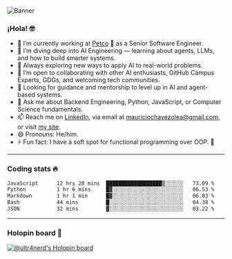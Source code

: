 ![Banner](banner.gif)
### ¡Hola! 🤓

* 🔭 I’m currently working at [Petco](https://www.petco.com) 🐶 as a Senior Software Engineer.
* 🤖 I’m diving deep into AI Engineering — learning about agents, LLMs, and how to build smarter systems.
* 🌱 Always exploring new ways to apply AI to real-world problems.
* 👯 I’m open to collaborating with other AI enthusiasts, GitHub Campus Experts, GDGs, and welcoming tech communities.
* 🤝 Looking for guidance and mentorship to level up in AI and agent-based systems.
* 💬 Ask me about Backend Engineering, Python, JavaScript, or Computer Science fundamentals.
* 📫 Reach me on [LinkedIn](https://www.linkedin.com/in/ultr4nerd), via email at [mauriciochavezolea@gmail.com](mailto:mauriciochavezolea@gmail.com), or visit [my site](https://mauriciochavez.dev).
* 😄 Pronouns: He/him.
* ⚡ Fun fact: I have a soft spot for functional programming over OOP. 🤭
---

### Coding stats 🔥

<!--START_SECTION:waka-->

```txt
JavaScript      12 hrs 28 mins  ██████████████████▒░░░░░░   73.09 %
Python          1 hr 6 mins     █▓░░░░░░░░░░░░░░░░░░░░░░░   06.53 %
Markdown        1 hr 1 min      █▓░░░░░░░░░░░░░░░░░░░░░░░   06.03 %
Bash            44 mins         █░░░░░░░░░░░░░░░░░░░░░░░░   04.38 %
JSON            32 mins         ▓░░░░░░░░░░░░░░░░░░░░░░░░   03.22 %
```

<!--END_SECTION:waka-->

---

### Holopin board 🦖

[![@ultr4nerd's Holopin board](https://holopin.me/ultr4nerd)](https://holopin.io/@ultr4nerd)
